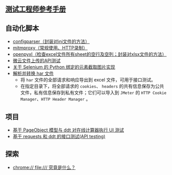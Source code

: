 ## [测试工程师参考手册](https://github.com/ZhuangZhu-74/QA_references)

## 自动化脚本

- [configparser（封装对ini文件的方法）](configparser)
- [mitmproxy（常规使用、HTTP录制）](mitm)
- [openpyxl（检查excel文件所有sheet的空行及空列；封装对xlsx文件的方法）](openpyxl)
- [微云文件上传的API测试](weiyun_upload)
- [关于 Selenium 的 Python 绑定的元素截取图片实现](Selenium_python_elem_shot)
- [解析并转换 har 文件](handle_har)
  - 将 `har` 文件的全部请求和响应导出到 excel 文件，可用于接口测试。
  - 在指定目录下，将全部请求的 `cookies`、 `headers` 的共有信息保存为公共文件，私有信息保存到私有文件；它们可以导入到 `JMeter` 的 `HTTP Cookie Manager`、`HTTP Header Manager` 。

## 项目

- [基于 PageObject 模型与 ddt 对在线计算器执行 UI 测试](modern)
- [基于 requests 和 ddt 的接口测试(API testing)](ApiPractice)

## 探索

- [chrome://  file:/// 究竟是什么？](URI)

